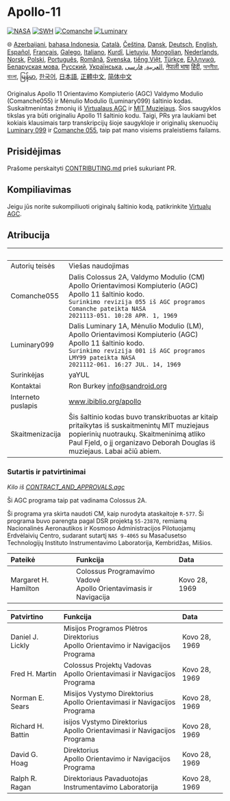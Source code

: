 # Apollo-11

[![NASA][1]][2]
[![SWH]][SWH_URL]
[![Comanche]][ComancheMilestone]
[![Luminary]][LuminaryMilestone]

🌐
[Azerbaijani][AZ],
[bahasa Indonesia][ID],
[Català][CA],
[Čeština][CZ],
[Dansk][DA],
[Deutsch][DE],
[English][EN],
[Español][ES],
[Français][FR],
[Galego][GL],
[Italiano][IT],
[Kurdî][KU],
[Lietuvių][LT],
[Mongolian][MN],
[Nederlands][NL],
[Norsk][NO],
[Polski][PL],
[Português][PT_BR],
[Română][RO],
[Svenska][SV],
[tiếng Việt][VI],
[Türkçe][TR],
[Ελληνικά][GR],
[Беларуская мова][BE],
[Русский][RU],
[Українська][UK],
[العربية][AR],
[فارسی][FA],
[नेपाली भाषा][NE]
[हिंदी][HI_IN],
[অসমীয়া][AS_IN],
[বাংলা][BD_BN],
[မြန်မာ][MM],
[한국어][KO_KR],
[日本語][JA],
[正體中文][ZH_TW],
[简体中文][ZH_CN]

[AR]:README.ar.md
[AS_IN]:README.as_in.md
[AZ]:README.az.md
[BD_BN]:README.bd_bn.md
[BE]:README.be.md
[CA]:README.ca.md
[CZ]:README.cz.md
[DA]:README.da.md
[DE]:README.de.md
[EN]:../README.md
[ES]:README.es.md
[FA]:README.fa.md
[FR]:README.fr.md
[GL]:README.gl.md
[GR]:README.gr.md
[HI_IN]:README.hi_in.md
[ID]:README.id.md
[IT]:README.it.md
[JA]:README.ja.md
[KO_KR]:README.ko_kr.md
[KU]:README.ku.md
[LT]:README.lt.md
[MM]:README.mm.md
[MN]:README.mn.md
[NE]:README.ne.md
[NL]:README.nl.md
[NO]:README.no.md
[PL]:README.pl.md
[PT_BR]:README.pt_br.md
[RO]:README.ro.md
[RU]:README.ru.md
[SV]:README.sv.md
[TR]:README.tr.md
[UK]:README.uk.md
[VI]:README.vi.md
[ZH_CN]:README.zh_cn.md
[ZH_TW]:README.zh_tw.md

Originalus Apollo 11 Orientavimo Kompiuterio (AGC) Valdymo Modulio (Comanche055) ir Mėnulio Modulio (Luminary099) šaltinio kodas. Suskaitmenintas žmonių iš
[Virtualaus AGC][3] ir [MIT Muziejaus][4]. Šios saugyklos tikslas yra būti originaliu Apollo 11 šaltinio kodu. Taigi, PRs yra laukiami bet kokiais klausimais tarp transkripcijų šioje saugykloje ir originalių skenuočių [Luminary 099][5] ir [Comanche 055][6], taip pat mano visiems praleistiems failams.

## Prisidėjimas

Prašome perskaityti [CONTRIBUTING.md][7] prieš sukuriant PR.

## Kompiliavimas

Jeigu jūs norite sukompiliuoti originalų šaltinio kodą, patikrinkite [Virtualų AGC][8].

## Atribucija

&nbsp;             | &nbsp;
:-------------     | :-----
Autorių teisės     | Viešas naudojimas
Comanche055        | Dalis Colossus 2A, Valdymo Modulio (CM) Apollo Orientavimosi Kompiuterio (AGC) Apollo 11 šaltinio kodo. <br>`Surinkimo revizija 055 iš AGC programos Comanche pateikta NASA`<br>`2021113-051. 10:28 APR. 1, 1969`
Luminary099        | Dalis Luminary 1A, Mėnulio Modulio (LM), Apollo Orientavimosi Kompiuterio (AGC) Apollo 11 šaltinio kodo. <br>`Surinkimo revizija 001 iš AGC programos LMY99 pateikta NASA`<br>`2021112-061. 16:27 JUL. 14, 1969`
Surinkėjas         | yaYUL
Kontaktai          | Ron Burkey <info@sandroid.org>
Interneto puslapis | www.ibiblio.org/apollo
Skaitmenizacija    | Šis šaltinio kodas buvo transkribuotas ar kitaip pritaikytas iš suskaitmenintų MIT muziejaus popierinių nuotraukų. Skaitmeninimą atliko Paul Fjeld, o jį organizavo  Deborah Douglas iš muziejaus. Labai ačiū abiem.

### Sutartis ir patvirtinimai

*Kilo iš [CONTRACT_AND_APPROVALS.agc]*

Ši AGC programa taip pat vadinama Colossus 2A.

Ši programa yra skirta naudoti CM, kaip nurodyta ataskaitoje `R-577`. Ši programa buvo parengta pagal DSR projektą `55-23870`, remiamą Nacionalinės Aeronautikos ir Kosmoso Administracijos Pilotuojamų Erdvėlaivių Centro, sudarant sutartį `NAS 9-4065` su Masačusetso Technologijų Instituto Instrumentavimo Laboratorija, Kembridžas, Mišios.

Pateikė              | Funkcija | Data
:------------------- | :---     | :---
Margaret H. Hamilton | Colossus Programavimo Vadovė<br>Apollo Orientavimasis ir Navigacija | Kovo 28, 1969

Patvirtino        | Funkcija | Data
:---------------- | :--- | :---
Daniel J. Lickly  | Misijos Programos Plėtros Direktorius<br>Apollo Orientavimo ir Navigacijos Programa | Kovo 28, 1969
Fred H. Martin    | Colossus Projektų Vadovas<br>Apollo Orientavimasi ir Navigacijos Programa | Kovo 28, 1969
Norman E. Sears   | Misijos Vystymo Direktorius<br>Apollo Orientavimasi ir Navigacijos Programa | Kovo 28, 1969
Richard H. Battin | isijos Vystymo Direktorius<br>Apollo Orientavimasi ir Navigacijos Programa | Kovo 28, 1969
David G. Hoag     | Direktorius<br>Apollo Orientavimo ir Navigacijos Programa | Kovo 28, 1969
Ralph R. Ragan    | Direktoriaus Pavaduotojas<br>Instrumentavimo Laboratorija | Kovo 28, 1969

[CONTRACT_AND_APPROVALS.agc]:https://github.com/chrislgarry/Apollo-11/blob/master/Comanche055/CONTRACT_AND_APPROVALS.agc
[1]:https://flat.badgen.net/badge/NASA/Mission%20Overview/0B3D91
[2]:https://www.nasa.gov/mission_pages/apollo/missions/apollo11.html
[3]:http://www.ibiblio.org/apollo/
[4]:http://web.mit.edu/museum/
[5]:http://www.ibiblio.org/apollo/ScansForConversion/Luminary099/
[6]:http://www.ibiblio.org/apollo/ScansForConversion/Comanche055/
[7]:https://github.com/chrislgarry/Apollo-11/blob/master/CONTRIBUTING.md
[8]:https://github.com/rburkey2005/virtualagc
[SWH]:https://flat.badgen.net/badge/Software%20Heritage/Archive/0B3D91
[SWH_URL]:https://archive.softwareheritage.org/browse/origin/https://github.com/chrislgarry/Apollo-11/
[Comanche]:https://flat.badgen.net/github/milestones/chrislgarry/Apollo-11/1
[ComancheMilestone]:https://github.com/chrislgarry/Apollo-11/milestone/1
[Luminary]:https://flat.badgen.net/github/milestones/chrislgarry/Apollo-11/2
[LuminaryMilestone]:https://github.com/chrislgarry/Apollo-11/milestone/2
